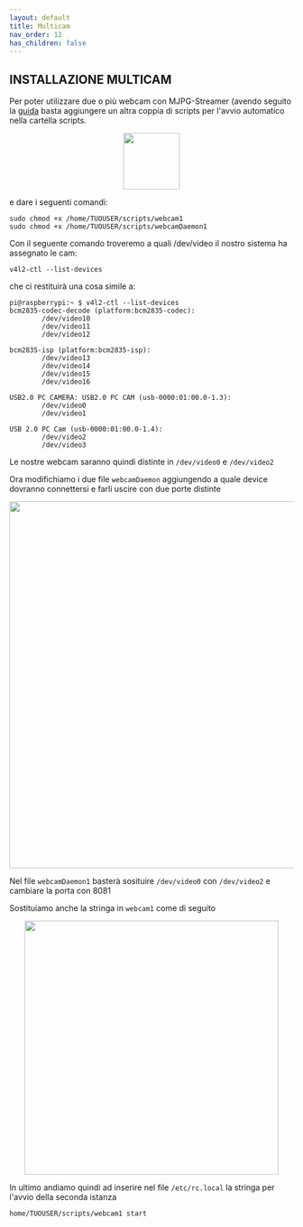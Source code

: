 ```yaml
---
layout: default
title: Multicam
nav_order: 12
has_children: false
---
```


## INSTALLAZIONE MULTICAM


Per poter utilizzare due o più webcam con MJPG-Streamer (avendo seguito la [guida](https://sugar012.github.io/klipperITA/docs/webcam.html#installazione-webcam) basta aggiungere un altra coppia di scripts per l'avvio automatico nella cartella scripts.

<p align="center">
<img src="https://raw.githubusercontent.com/sugar012/klipperITA/main/images/image30.png" height="100">
</p>

e dare i seguenti comandi:

```shell
sudo chmod +x /home/TUOUSER/scripts/webcam1
sudo chmod +x /home/TUOUSER/scripts/webcamDaemon1
```

Con il seguente comando troveremo a quali /dev/video il nostro sistema ha assegnato le cam:

```shell
v4l2-ctl --list-devices
```

che ci restituirà una cosa simile a:

```shell
pi@raspberrypi:~ $ v4l2-ctl --list-devices
bcm2835-codec-decode (platform:bcm2835-codec):
        /dev/video10
        /dev/video11
        /dev/video12

bcm2835-isp (platform:bcm2835-isp):
        /dev/video13
        /dev/video14
        /dev/video15
        /dev/video16

USB2.0 PC CAMERA: USB2.0 PC CAM (usb-0000:01:00.0-1.3):
        /dev/video0
        /dev/video1

USB 2.0 PC Cam (usb-0000:01:00.0-1.4):
        /dev/video2
        /dev/video3
```

Le nostre webcam saranno quindi distinte in `/dev/video0` e `/dev/video2`

Ora modifichiamo i due file `webcamDaemon` aggiungendo a quale device dovranno connettersi e farli uscire con due porte distinte

<p align="center">
<img src="https://raw.githubusercontent.com/sugar012/klipperITA/main/images/image31.png" height="650">
</p>

Nel file `webcamDaemon1` basterà sosituire `/dev/video0` con `/dev/video2` e cambiare la porta con 8081

Sostituiamo anche la stringa in `webcam1` come di seguito

<p align="center">
<img src="https://raw.githubusercontent.com/sugar012/klipperITA/main/images/image32.png" height="450">
</p>

In ultimo andiamo quindi ad inserire nel file `/etc/rc.local` la stringa per l'avvio della seconda istanza 

```
home/TUOUSER/scripts/webcam1 start
```
